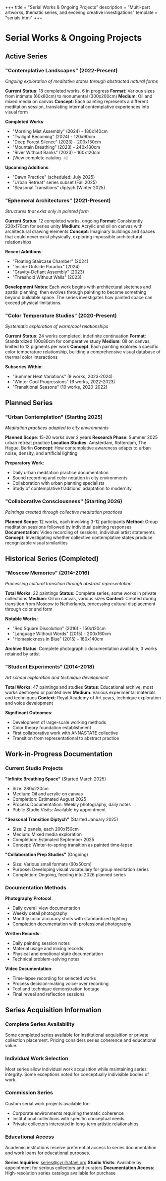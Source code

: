 +++
title = "Serial Works & Ongoing Projects"
description = "Multi-part artworks, thematic series, and evolving creative investigations"
template = "serials.html"
+++

# Serial Works & Ongoing Projects

## Active Series

### "Contemplative Landscapes" (2022-Present)
*Ongoing exploration of meditative states through abstracted natural forms*

**Current Status**: 18 completed works, 6 in progress
**Format**: Various sizes from intimate (60x80cm) to monumental (300x200cm)
**Medium**: Oil and mixed media on canvas
**Concept**: Each painting represents a different meditation session, translating internal contemplative experiences into visual form

**Completed Works**:
- "Morning Mist Assembly" (2024) - 180x140cm
- "Twilight Becoming" (2024) - 120x90cm  
- "Deep Forest Silence" (2023) - 200x150cm
- "Mountain Breathing" (2023) - 240x180cm
- "River Without Banks" (2023) - 160x120cm
- [View complete catalog →]

**Upcoming Additions**:
- "Dawn Practice" (scheduled: July 2025)
- "Urban Retreat" series subset (Fall 2025)
- "Seasonal Transitions" diptych (Winter 2025)

### "Ephemeral Architectures" (2021-Present)
*Structures that exist only in painted form*

**Current Status**: 12 completed works, ongoing
**Format**: Consistently 220x170cm for series unity
**Medium**: Acrylic and oil on canvas with architectural drawing elements
**Concept**: Imaginary buildings and spaces that could never exist physically, exploring impossible architectural relationships

**Recent Additions**:
- "Floating Staircase Chamber" (2024)
- "Inside-Outside Paradox" (2024)
- "Gravity-Defiant Assembly" (2023)
- "Threshold Without Walls" (2023)

**Development Notes**:
Each work begins with architectural sketches and spatial planning, then evolves through painting to become something beyond buildable space. The series investigates how painted space can exceed physical limitations.

### "Color Temperature Studies" (2020-Present)
*Systematic exploration of warm/cool relationships*

**Current Status**: 24 works completed, indefinite continuation
**Format**: Standardized 100x80cm for comparative study
**Medium**: Oil on canvas, limited to 12 pigments per work
**Concept**: Each painting explores a specific color temperature relationship, building a comprehensive visual database of thermal color interactions

**Subseries Within**:
- "Summer Heat Variations" (8 works, 2023-2024)  
- "Winter Cool Progressions" (6 works, 2022-2023)
- "Transitional Seasons" (10 works, 2020-2022)

## Planned Series

### "Urban Contemplation" (Starting 2025)
*Meditation practices adapted to city environments*

**Planned Scope**: 15-20 works over 2 years
**Research Phase**: Summer 2025 urban retreat practice
**Location Studies**: Amsterdam, Rotterdam, The Hague, Berlin
**Concept**: How contemplative awareness adapts to urban noise, density, and artificial lighting

**Preparatory Work**:
- Daily urban meditation practice documentation
- Sound recording and color notation in city environments
- Collaboration with urban planning specialists
- Study of contemplative traditions' adaptation to modernity

### "Collaborative Consciousness" (Starting 2026)
*Paintings created through collective meditation practices*

**Planned Scope**: 12 works, each involving 3-12 participants
**Method**: Group meditation sessions followed by individual painting responses
**Documentation**: Video recording of sessions, individual artist statements
**Concept**: Investigating whether collective contemplative states produce recognizable visual similarities

## Historical Series (Completed)

### "Moscow Memories" (2014-2016)
*Processing cultural transition through abstract representation*

**Total Works**: 22 paintings
**Status**: Complete series, some works in private collections
**Medium**: Oil on canvas, various sizes
**Context**: Created during transition from Moscow to Netherlands, processing cultural displacement through color and form

**Notable Works**:
- "Red Square Dissolution" (2016) - 150x120cm
- "Language Without Words" (2015) - 200x160cm
- "Homesickness in Blue" (2015) - 180x140cm

**Archive Status**: Complete photographic documentation available, 3 works retained by artist

### "Student Experiments" (2014-2018)
*Art school exploration and technique development*

**Total Works**: 47 paintings and studies
**Status**: Educational archive, most works destroyed or painted over
**Medium**: Various experimental materials and techniques
**Context**: Royal Academy of Art years, technique exploration and voice development

**Significant Outcomes**:
- Development of large-scale working methods
- Color theory foundation establishment
- First collaborative work with ANNASTATE collective
- Transition from representational to abstract practice

## Work-in-Progress Documentation

### Current Studio Projects

**"Infinite Breathing Space"** (Started March 2025)
- Size: 280x220cm
- Medium: Oil and acrylic on canvas
- Completion: Estimated August 2025
- Process Documentation: Weekly photography, daily notes
- Public Studio Visits: Available by appointment

**"Seasonal Transition Diptych"** (Started January 2025)
- Size: 2 panels, each 200x150cm
- Medium: Mixed media exploration
- Completion: Estimated September 2025
- Concept: Winter-to-spring transition as painted time-lapse

**"Collaboration Prep Studies"** (Ongoing)
- Size: Various small formats (60x50cm)
- Purpose: Developing visual vocabulary for group meditation series
- Completion: Ongoing, feeding into 2026 planned series

### Documentation Methods

**Photography Protocol**:
- Daily overall view documentation
- Weekly detail photography
- Monthly color accuracy shots with standardized lighting
- Completion documentation with professional photography

**Written Records**:
- Daily painting session notes
- Material usage and mixing records
- Physical and emotional state documentation
- Technical problem-solving notes

**Video Documentation**:
- Time-lapse recording for selected works
- Process decision-making voice-over recording
- Tool and technique demonstration footage
- Final reveal and reflection sessions

## Series Acquisition Information

### Complete Series Availability
Some completed series available for institutional acquisition or private collection placement. Pricing considers series coherence and educational value.

### Individual Work Selection
Most series allow individual work acquisition while maintaining series integrity. Some exceptions noted for conceptually indivisible bodies of work.

### Commission Series
Custom serial work projects available for:
- Corporate environments requiring thematic coherence
- Institutional collections with specific conceptual needs
- Private collectors interested in long-term artistic relationships

### Educational Access
Academic institutions receive preferential access to series documentation and work loans for educational purposes.

**Series Inquiries**: series@cyrillrafael.org
**Studio Visits**: Available by appointment for serious collectors and curators
**Documentation Access**: High-resolution series catalogs available for purchase